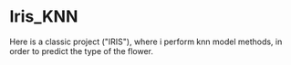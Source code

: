# Iris_KNN
Here is a classic project ("IRIS"), where i perform knn model methods, in order to predict the type of the flower.
